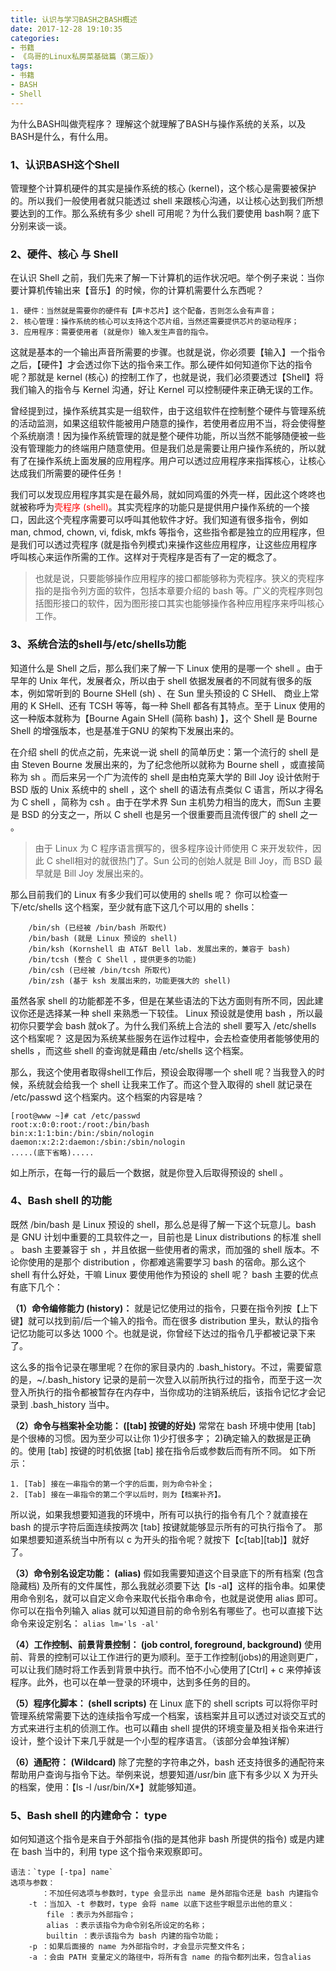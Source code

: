 ```yaml
---
title: 认识与学习BASH之BASH概述
date: 2017-12-28 19:10:35
categories:
- 书籍
- 《鸟哥的Linux私房菜基础篇（第三版）》
tags:
- 书籍
- BASH
- Shell
---
```

为什么BASH叫做壳程序？ 理解这个就理解了BASH与操作系统的关系，以及BASH是什么，有什么用。

### 1、认识BASH这个Shell
管理整个计算机硬件的其实是操作系统的核心 (kernel)，这个核心是需要被保护的。所以我们一般使用者就只能透过 shell 来跟核心沟通，以让核心达到我们所想要达到的工作。那么系统有多少 shell 可用呢？为什么我们要使用 bash啊？底下分别来谈一谈。
<!--more-->
### 2、硬件、核心 与 Shell
在认识 Shell 之前，我们先来了解一下计算机的运作状况吧。举个例子来说：当你要计算机传输出来【音乐】的时候，你的计算机需要什么东西呢？
	
	1. 硬件：当然就是需要你的硬件有【声卡芯片】这个配备，否则怎么会有声音；
	2. 核心管理：操作系统的核心可以支持这个芯片组，当然还需要提供芯片的驱动程序；
	3. 应用程序：需要使用者 (就是你) 输入发生声音的指令。
这就是基本的一个输出声音所需要的步骤。也就是说，你必须要【输入】一个指令之后，【硬件】才会透过你下达的指令来工作。那么硬件如何知道你下达的指令呢？那就是 kernel (核心) 的控制工作了，也就是说，我们必须要透过【Shell】将我们输入的指令与 Kernel 沟通，好让 Kernel 可以控制硬件来正确无误的工作。

曾经提到过，操作系统其实是一组软件，由于这组软件在控制整个硬件与管理系统的活动监测，如果这组软件能被用户随意的操作，若使用者应用不当，将会使得整个系统崩溃！因为操作系统管理的就是整个硬件功能，所以当然不能够随便被一些没有管理能力的终端用户随意使用。但是我们总是需要让用户操作系统的，所以就有了在操作系统上面发展的应用程序。用户可以透过应用程序来指挥核心，让核心达成我们所需要的硬件任务！

我们可以发现应用程序其实是在最外局，就如同鸡蛋的外壳一样，因此这个咚咚也就被称呼为<font color="red">壳程序 (shell)</font>。其实壳程序的功能只是提供用户操作系统的一个接口，因此这个壳程序需要可以呼叫其他软件才好。我们知道有很多指令，例如 man, chmod, chown, vi, fdisk, mkfs 等指令，这些指令都是独立的应用程序，但是我们可以透过壳程序 (就是指令列模式)来操作这些应用程序，让这些应用程序呼叫核心来运作所需的工作。这样对于壳程序是否有了一定的概念了。
> 也就是说，只要能够操作应用程序的接口都能够称为壳程序。狭义的壳程序指的是指令列方面的软件，包括本章要介绍的 bash 等。广义的壳程序则包括图形接口的软件，因为图形接口其实也能够操作各种应用程序来呼叫核心工作。


### 3、系统合法的shell与/etc/shells功能
知道什么是 Shell 之后，那么我们来了解一下 Linux 使用的是哪一个 shell 。由于早年的 Unix 年代，发展者众，所以由于 shell 依据发展者的不同就有很多的版本，例如常听到的 Bourne SHell (sh) 、在 Sun 里头预设的 C SHell、 商业上常用的 K SHell、还有 TCSH 等等，每一种 Shell 都各有其特点。至于 Linux 使用的这一种版本就称为【Bourne Again SHell (简称 bash) 】，这个 Shell 是 Bourne Shell 的增强版本，也是基准于GNU 的架构下发展出来的。

在介绍 shell 的优点之前，先来说一说 shell 的简单历史：第一个流行的 shell 是由 Steven Bourne 发展出来的，为了纪念他所以就称为 Bourne shell ，或直接简称为 sh 。而后来另一个广为流传的 shell 是由柏克莱大学的 Bill Joy 设计依附于 BSD 版的 Unix 系统中的 shell ，这个 shell 的语法有点类似 C 语言，所以才得名为 C shell ，简称为 csh 。由于在学术界 Sun 主机势力相当的庞大，而Sun 主要是 BSD 的分支之一，所以 C shell 也是另一个很重要而且流传很广的 shell 之一 。
> 由于 Linux 为 C 程序语言撰写的，很多程序设计师使用 C 来开发软件，因此 C shell相对的就很热门了。Sun 公司的创始人就是 Bill Joy，而 BSD 最早就是 Bill Joy 发展出来的。

那么目前我们的 Linux 有多少我们可以使用的 shells 呢？ 你可以检查一下/etc/shells 这个档案，至少就有底下这几个可以用的 shells：
```
	/bin/sh (已经被 /bin/bash 所取代)
	/bin/bash (就是 Linux 预设的 shell)
	/bin/ksh (Kornshell 由 AT&T Bell lab. 发展出来的，兼容于 bash)
	/bin/tcsh (整合 C Shell ，提供更多的功能)
	/bin/csh (已经被 /bin/tcsh 所取代)
	/bin/zsh (基于 ksh 发展出来的，功能更强大的 shell)
```
虽然各家 shell 的功能都差不多，但是在某些语法的下达方面则有所不同，因此建议你还是选择某一种 shell 来熟悉一下较佳。 Linux 预设就是使用 bash ，所以最初你只要学会 bash 就ok了。为什么我们系统上合法的 shell 要写入 /etc/shells 这个档案呢？ 这是因为系统某些服务在运作过程中，会去检查使用者能够使用的 shells ，而这些 shell 的查询就是藉由 /etc/shells 这个档案。

那么，我这个使用者取得shell工作后，预设会取得哪一个 shell 呢？当我登入的时候，系统就会给我一个 shell 让我来工作了。而这个登入取得的 shell 就记录在 /etc/passwd 这个档案内。这个档案的内容是啥？
```
[root@www ~]# cat /etc/passwd
root:x:0:0:root:/root:/bin/bash
bin:x:1:1:bin:/bin:/sbin/nologin
daemon:x:2:2:daemon:/sbin:/sbin/nologin
.....(底下省略).....
```
如上所示，在每一行的最后一个数据，就是你登入后取得预设的 shell 。

### 4、Bash shell 的功能
既然 /bin/bash 是 Linux 预设的 shell，那么总是得了解一下这个玩意儿。bash 是 GNU 计划中重要的工具软件之一，目前也是 Linux distributions 的标准 shell 。 bash 主要兼容于 sh ，并且依据一些使用者的需求，而加强的 shell 版本。不论你使用的是那个 distribution ，你都难逃需要学习 bash 的宿命。那么这个 shell 有什么好处，干嘛 Linux 要使用他作为预设的 shell 呢？ bash 主要的优点有底下几个：

**（1）命令编修能力 (history)：**
就是记忆使用过的指令，只要在指令列按【上下键】就可以找到前/后一个输入的指令。而在很多 distribution 里头，默认的指令记忆功能可以多达 1000 个。也就是说，你曾经下达过的指令几乎都被记录下来了。

这么多的指令记录在哪里呢？在你的家目录内的 .bash_history。不过，需要留意的是，~/.bash_history 记录的是前一次登入以前所执行过的指令，而至于这一次登入所执行的指令都被暂存在内存中，当你成功的注销系统后，该指令记忆才会记录到 .bash_history 当中。

**（2）命令与档案补全功能： ([tab] 按键的好处)**
常常在 bash 环境中使用 [tab] 是个很棒的习惯。因为至少可以让你 1)少打很多字； 2)确定输入的数据是正确的。使用 [tab] 按键的时机依据 [tab] 接在指令后或参数后而有所不同。
如下所示：

	1. [Tab] 接在一串指令的第一个字的后面，则为命令补全；
	2. [Tab] 接在一串指令的第二个字以后时，则为【档案补齐】。
所以说，如果我想要知道我的环境中，所有可以执行的指令有几个？就直接在 bash 的提示字符后面连续按两次 [tab] 按键就能够显示所有的可执行指令了。 那如果想要知道系统当中所有以 c 为开头的指令呢？就按下【c[tab][tab]】就好了。

**（3）命令别名设定功能： (alias)**
假如我需要知道这个目录底下的所有档案 (包含隐藏档) 及所有的文件属性，那么我就必须要下达【ls -al】这样的指令串。如果使用命令别名，就可以自定义命令来取代长指令串命令，也就是说使用 alias 即可。你可以在指令列输入 alias 就可以知道目前的命令别名有哪些了。也可以直接下达命令来设定别名：
	`alias lm='ls -al'`

**（4）工作控制、前景背景控制： (job control, foreground, background)**
使用前、背景的控制可以让工作进行的更为顺利。至于工作控制(jobs)的用途则更广，可以让我们随时将工作丢到背景中执行。而不怕不小心使用了[Ctrl] + c 来停掉该程序。此外，也可以在单一登录的环境中，达到多任务的目的。

**（5）程序化脚本： (shell scripts)**
在 Linux 底下的 shell scripts 可以将你平时管理系统常需要下达的连续指令写成一个档案，该档案并且可以透过对谈交互式的方式来进行主机的侦测工作。也可以藉由 shell 提供的环境变量及相关指令来进行设计，整个设计下来几乎就是一个小型的程序语言。（该部分会单独详解）

**（6）通配符： (Wildcard)**
除了完整的字符串之外，bash 还支持很多的通配符来帮助用户查询与指令下达。举例来说，想要知道/usr/bin 底下有多少以 X 为开头的档案，使用：【ls -l /usr/bin/X*】就能够知道。

### 5、Bash shell 的内建命令： type
如何知道这个指令是来自于外部指令(指的是其他非 bash 所提供的指令) 或是内建在 bash 当中的，利用 type 这个指令来观察即可。
```
语法：`type [-tpa] name`
选项与参数：
	   ：不加任何选项与参数时，type 会显示出 name 是外部指令还是 bash 内建指令
	-t ：当加入 -t 参数时，type 会将 name 以底下这些字眼显示出他的意义：
		file ：表示为外部指令；
		alias ：表示该指令为命令别名所设定的名称；
		builtin ：表示该指令为 bash 内建的指令功能；
	-p ：如果后面接的 name 为外部指令时，才会显示完整文件名；
	-a ：会由 PATH 变量定义的路径中，将所有含 name 的指令都列出来，包含alias
```
